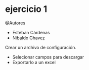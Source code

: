 # ejercicio 1

@Autores

- Esteban Cárdenas 
- Nibaldo Chavez 


Crear un archivo de configuración.

- Selecionar campos para descargar
- Exportarlo a un excel
